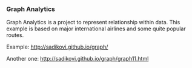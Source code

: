 ### Graph Analytics
Graph Analytics is a project to represent relationship within data.
This example is based on major international airlines and some quite popular routes.

Example: http://sadikovi.github.io/graph/

Another one: http://sadikovi.github.io/graph/graph11.html
